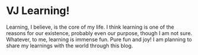 # VJ Learning!

Learning, I believe, is the core of my life. I think learning is one of the reasons for our existence, probably even our purpose, though I am not sure. Whatever, to me, learning is immense fun. Pure fun and joy! I am planning to share my learnings with the world through this blog. 
